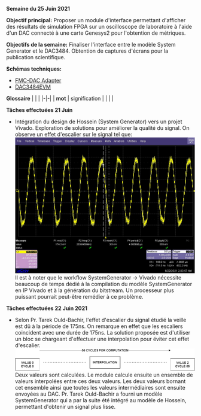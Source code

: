 **Semaine du 25 Juin 2021**

**Objectif principal:** Proposer un module d'interface permettant d'afficher des résultats de simulation FPGA sur un oscilloscope de laboratoire à l'aide d'un DAC connecté à une carte Genesys2 pour l'obtention de métriques.

**Objectifs de la semaine:** Finaliser l'interface entre le modèle System Generator et le DAC3484. Obtention de captures d'écrans pour la publication scientifique.

**Schémas techniques:**
- [FMC-DAC Adapter](../docs/FMC-DAC-ADAPTER_SCH_D.pdf)
- [DAC3484EVM](../docs/DAC348XEVM-SCH_H.pdf)

**Glossaire**
| | |
|-|-|
| **mot** | signification |
| | |


**Tâches effectuées 21 Juin**
- Intégration du design de Hossein (System Generator) vers un projet Vivado. Exploration de solutions pour améliorer la qualité du signal. On observe un effet d'escalier sur le signal tel que:\
![](../img/oscilloscope_waves/hossein_01.png)\
Il est à noter que le workflow SystemGenerator -> Vivado nécessite beaucoup de temps dédié à la compilation du modèle SystemGenerator en IP Vivado et à la génération du bitstream. Un processeur plus puissant pourrait peut-être remédier à ce problème.

**Tâches effectuées 22 Juin 2021**
- Selon Pr. Tarek Ould-Bachir, l'effet d'escalier du signal étudié la veille est dû à la période de 175ns. On remarque en effet que les escaliers coincident avec une durée de 175ns. La solution proposée est d'utiliser un bloc se chargeant d'effectuer une interpolation pour éviter cet effet d'escalier.\
![](../img/interpolation.png)\
Deux valeurs sont calculées. Le module calcule ensuite un ensemble de valeurs interpolées entre ces deux valeurs. Les deux valeurs bornant cet ensemble ainsi que toutes les valeurs intermédiaires sont ensuite envoyées au DAC.
Pr. Tarek Ould-Bachir a fourni un modèle SystemGenerator qui a par la suite été intégré au modèle de Hossein, permettant d'obtenir un signal plus lisse.